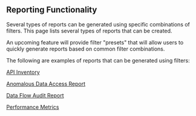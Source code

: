 ## Reporting Functionality

Several types of reports can be generated using specific combinations of filters. This page lists several types of reports that can be created.

An upcoming feature will provide filter "presets" that will allow users to quickly generate reports based on common filter combinations.

The following are examples of reports that can be generated using filters:

[API Inventory](./API%20Inventory)

[Anomalous Data Access Report](./Anomalous%20Data%20Access%20Report)

[Data Flow Audit Report](./Data%20Flow%20Audit%20Report)

[Performance Metrics](./Performance%20Metrics%20Report)